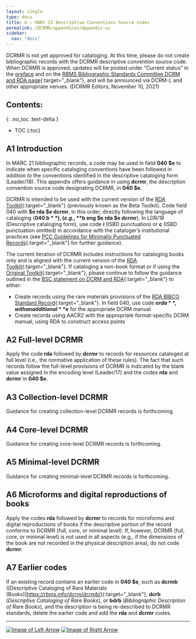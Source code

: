 ```yaml
---
layout: single
type: docs
title: A — MARC 21 Descriptive Conventions Source Codes
permalink: /DCRMR/appendices/Appendix-a/
sidebar:
  nav: "docs"
---
```


DCRMR is not yet approved for cataloging. At this time, please do not create bibliographic records with the DCRMR descriptive convention source code. When DCRMR is approved, updates will be posted under “Current status” in the [preface](/DCRMR/preface/) and on the [RBMS Bibliographic Standards Committee DCRM and RDA page](https://rbms.info/dcrm/rda/){:target="_blank"}, and will be announced via DCRM-L and other appropriate venues. (DCRMR Editors, November 10, 2021)

## Contents:
{: .no_toc .text-delta }

- TOC
{:toc}

## A1 Introduction

In MARC 21 bibliographic records, a code may be used in field **040 $e** to indicate when specific cataloging conventions have been followed *in addition to* the conventions identified in the descriptive cataloging form (Leader/18). This appendix offers guidance in using **dcrmr**, the description convention source code designating DCRMR, in **040 $e**.

DCRMR is intended to be used with the current version of the [RDA Toolkit](https://www.rdatoolkit.org/){:target="_blank"} (previously known as the Beta Toolkit). Code field 040 with **$e rda $e dcrmr**, in this order, directly following the language of cataloging (**040 $b**), (e.g., **$b eng $e rda $e dcrmr**). In LDR/18 (Descriptive cataloging form), use code **i** (ISBD punctuation) or **c** (ISBD punctuation omitted) in accordance with the cataloger’s institutional practices (see [PCC Guidelines for Minimally Punctuated Records](https://www.loc.gov/aba/pcc/documents/PCC-Guidelines-Minimally-Punctuated-MARC-Data.docx){:target="_blank"} for further guidance).

The current iteration of DCRMR includes instructions for cataloging books only and is aligned with the current version of the [RDA Toolkit](https://www.rdatoolkit.org/){:target="_blank"}. If cataloging a non-book format or if using the [Original Toolkit](https://original.rdatoolkit.org/){:target="_blank"}, please continue to follow the guidance outlined in the [BSC statement on DCRM and RDA](https://rbms.info/dcrm/rda/#BSC-statement-on-DCRM-and-RDA){:target="_blank"} to either: 

+ Create records using the rare materials provisions of the [RDA BIBCO Standard Record](http://www.loc.gov/aba/pcc/bibco/documents/PCC-RDA-BSR.pdf){:target="_blank"}. In field 040, use code **$e rda**, with an additional **$e** for the appropriate DCRM manual
+ Create records using AACR2 with the appropriate format-specific DCRM manual, using RDA to construct access points

## A2 Full-level DCRMR 

Apply the code **rda** followed by **dcrmr** to records for resources cataloged at full level (i.e., the normative application of these rules). The fact that such records follow the full-level provisions of DCRMR is indicated by the blank value assigned in the encoding level (Leader/17) and the codes **rda** and **dcrmr** in **040 $e**.

## A3 Collection-level DCRMR

Guidance for creating collection-level DCRMR records is forthcoming. 

## A4 Core-level DCRMR

Guidance for creating core-level DCRMR records is forthcoming.

## A5 Minimal-level DCRMR 

Guidance for creating minimal-level DCRMR records is forthcoming.

## A6 Microforms and digital reproductions of books 

Apply the codes **rda** followed by **dcrmr** to records for microforms and digital reproductions of books if the descriptive portion of the record conforms to DCRMR (full, core, or minimal level). If, however, DCRMR (full, core, or minimal level) is not used in all aspects (e.g., if the dimensions of the book are not recorded in the physical description area), do not code **dcrmr**.

## A7 Earlier codes 

If an existing record contains an earlier code in **040 $e**, such as **dcrmb** ([Descriptive Cataloging of Rare Materials (Books)]https://rbms.info/dcrm/dcrmb/){:target="_blank"}, **dcrb** (*Descriptive Cataloging of Rare Books*), or **bdrb** (*Bibliographic Description of Rare Books*), and the description is being re-described to DCRMR standards, delete the earlier code and add the **rda** and **dcrmr** codes.

---

[![Image of Left Arrow](https://rbms-bsc.github.io/DCRMR/assets/pictures/navigation/Arrow_Left.png "Appendices")](/DCRMR/appendices/) [![Image of Right Arrow](https://rbms-bsc.github.io/DCRMR/assets/pictures/navigation/Arrow_Right.png "B — Collection-level records")](/DCRMR/appendices/Appendix-b/)